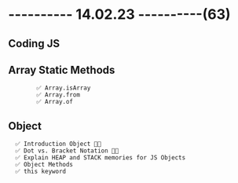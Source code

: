 # ---------- 14.02.23 ----------(63)

## Coding JS

## Array Static Methods

            ✅ Array.isArray
            ✅ Array.from
            ✅ Array.of

## Object

      ✅ Introduction Object 👍🏻
      ✅ Dot vs. Bracket Notation 👍🏻
      ✅ Explain HEAP and STACK memories for JS Objects
      ✅ Object Methods
      ✅ this keyword
